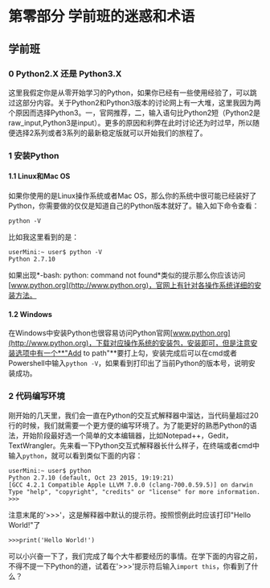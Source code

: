 # 第零部分  学前班的迷惑和术语
## 学前班
### 0 Python2.X 还是 Python3.X
这里我假定你是从零开始学习的Python，如果你已经有一些使用经验了，可以跳过这部分内容。关于Python2和Python3版本的讨论网上有一大堆，这里我因为两个原因而选择Python3。一，官网推荐，二，输入语句比Python2短（Python2是raw_input,Python3是input）。更多的原因和利弊在此时讨论还为时过早，所以随便选择2系列或者3系列的最新稳定版就可以开始我们的旅程了。
### 1 安装Python
#### 1.1 Linux和Mac OS
如果你使用的是Linux操作系统或者Mac OS，那么你的系统中很可能已经装好了Python，你需要做的仅仅是知道自己的Python版本就好了。输入如下命令查看：

    python -V

比如我这里看到的是：

    userMini:~ user$ python -V 
    Python 2.7.10
如果出现*-bash: python: command not found*类似的提示那么你应该访问[www.python.org](http://www.python.org)，官网上有针对各操作系统详细的安装方法。
#### 1.2 Windows
在Windows中安装Python也很容易访问Python官网[www.python.org](http://www.python.org)，下载对应操作系统的安装包，安装即可，但是注意安装选项中有一个**"Add to path"**要打上勾，安装完成后可以在cmd或者Powershell中输入`python -V`，如果看到打印出了当前Python的版本号，说明安装成功。
### 2 代码编写环境
刚开始的几天里，我们会一直在Python的交互式解释器中溜达，当代码量超过20行的时候，我们就需要一个更方便的编写环境了。为了能更好的熟悉Python的语法，开始阶段最好选一个简单的文本编辑器，比如Notepad++，Gedit，TextWrangler。先来看一下Python交互式解释器长什么样子，在终端或者cmd中输入`python`，就可以看到类似下面的内容：

    userMini:~ user$ python
    Python 2.7.10 (default, Oct 23 2015, 19:19:21) 
    [GCC 4.2.1 Compatible Apple LLVM 7.0.0 (clang-700.0.59.5)] on darwin
    Type "help", "copyright", "credits" or "license" for more information.
    >>>
注意末尾的'>>>'，这是解释器中默认的提示符。按照惯例此时应该打印"Hello World!"了

    >>>print('Hello World!')
可以小兴奋一下了，我们完成了每个大牛都要经历的事情。在学下面的内容之前，不得不提一下Python的道，试着在'>>>'提示符后输入`import this`，你看到了什么？